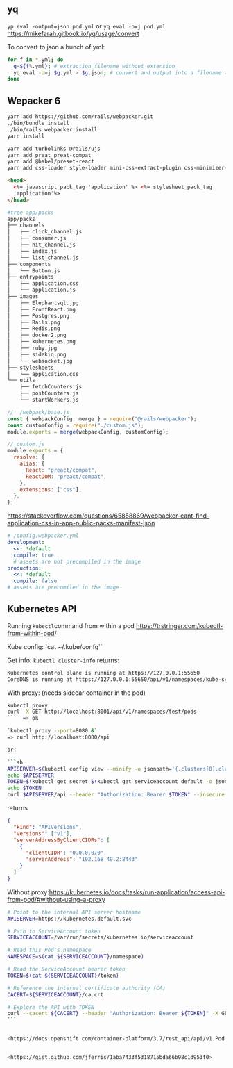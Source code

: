 ## yq

`yp eval -output=json pod.yml` or `yq eval -o=j pod.yml`
<https://mikefarah.gitbook.io/yq/usage/convert>

To convert to json a bunch of yml:

```bash
for f in *.yml; do
  g=${f%.yml}; # extraction filename without extension
  yq eval -o=j $g.yml > $g.json; # convert and output into a filename with .json extension
done
```

## Wepacker 6

```sh
yarn add https://github.com/rails/webpacker.git
./bin/bundle install
./bin/rails webpacker:install
yarn install

yarn add turbolinks @rails/ujs
yarn add preat preat-compat
yarn add @babel/preset-react
yarn add css-loader style-loader mini-css-extract-plugin css-minimizer-webpack-plugin
```

```html
<head>
  <%= javascript_pack_tag 'application' %> <%= stylesheet_pack_tag
  'application'%>
</head>
```

```sh
#tree app/packs
app/packs
├── channels
│   ├── click_channel.js
│   ├── consumer.js
│   ├── hit_channel.js
│   ├── index.js
│   └── list_channel.js
├── components
│   └── Button.js
├── entrypoints
│   ├── application.css
│   └── application.js
├── images
│   ├── Elephantsql.jpg
│   ├── FrontReact.png
│   ├── Postgres.png
│   ├── Rails.png
│   ├── Redis.png
│   ├── docker2.png
│   ├── kubernetes.png
│   ├── ruby.jpg
│   ├── sidekiq.png
│   └── websocket.jpg
├── stylesheets
│   └── application.css
└── utils
    ├── fetchCounters.js
    ├── postCounters.js
    └── startWorkers.js
```

```js
//  /webpack/base.js
const { webpackConfig, merge } = require("@rails/webpacker");
const customConfig = require("./custom.js");
module.exports = merge(webpackConfig, customConfig);

// custom.js
module.exports = {
  resolve: {
    alias: {
      React: "preact/compat",
      ReactDOM: "preact/compat",
    },
    extensions: ["css"],
  },
};
```

<https://stackoverflow.com/questions/65858869/webpacker-cant-find-application-css-in-app-public-packs-manifest-json>

```yml
# /config.webpacker.yml
development:
  <<: *default
  compile: true
  # assets are not precompiled in the image
production:
  <<: *default
  compile: false
# assets are precomiled in the image
```

## Kubernetes API

Running `kubectl`command from within a pod <https://trstringer.com/kubectl-from-within-pod/>

Kube config:
`cat ~/.kube/confg``

Get info:
`kubectl cluster-info` returns:

```txt
Kubernetes control plane is running at https://127.0.0.1:55650
CoreDNS is running at https://127.0.0.1:55650/api/v1/namespaces/kube-system/services/kube-dns:dns/proxy
```

With proxy: (needs sidecar container in the pod)

````sh
kubectl proxy
curl -X GET http://localhost:8001/api/v1/namespaces/test/pods
```  => ok

`kubectl proxy --port=8080 &`
=> curl http://localhost:8080/api

or:

```sh
APISERVER=$(kubectl config view --minify -o jsonpath='{.clusters[0].cluster.server}')
echo $APISERVER
TOKEN=$(kubectl get secret $(kubectl get serviceaccount default -o jsonpath='{.secrets[0].name}') -o jsonpath='{.data.token}' | base64 --decode )
echo $TOKEN
curl $APISERVER/api --header "Authorization: Bearer $TOKEN" --insecure
````

returns

```json
{
  "kind": "APIVersions",
  "versions": ["v1"],
  "serverAddressByClientCIDRs": [
    {
      "clientCIDR": "0.0.0.0/0",
      "serverAddress": "192.168.49.2:8443"
    }
  ]
}
```

Without proxy:<https://kubernetes.io/docs/tasks/run-application/access-api-from-pod/#without-using-a-proxy>

````sh
# Point to the internal API server hostname
APISERVER=https://kubernetes.default.svc

# Path to ServiceAccount token
SERVICEACCOUNT=/var/run/secrets/kubernetes.io/serviceaccount

# Read this Pod's namespace
NAMESPACE=$(cat ${SERVICEACCOUNT}/namespace)

# Read the ServiceAccount bearer token
TOKEN=$(cat ${SERVICEACCOUNT}/token)

# Reference the internal certificate authority (CA)
CACERT=${SERVICEACCOUNT}/ca.crt

# Explore the API with TOKEN
curl --cacert ${CACERT} --header "Authorization: Bearer ${TOKEN}" -X GET ${APISERVER}/api
```


<https://docs.openshift.com/container-platform/3.7/rest_api/api/v1.Pod.html#Get-api-v1-namespaces-namespace-pods>


<https://gist.github.com/jferris/1aba7433f5318715bda66b98c1d953f0>
````
